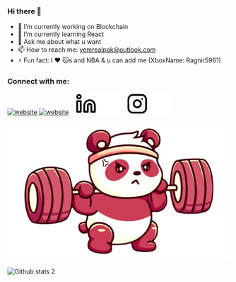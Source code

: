 ### Hi there 👋

- 🔭 I’m currently working on Blockchain
- 🌱 I’m currently learning React
- 💬 Ask me about what u want
- 📫 How to reach me: yemrealpak@outlook.com
- ⚡ Fun fact: I ❤️ 🐱s and NBA & u can add me (XboxName: Ragnir5961)


### Connect with me:



[![website](./img/medium-light.svg)](https://medium.com/@yemrealpak#gh-light-mode-only)
[![website](./img/medium-dark.svg)](https://medium.com/@yemrealpak#gh-dark-mode-only)
&nbsp;&nbsp;
[![website](./img/linkedin-light.svg)](https://linkedin.com/in/yealpak#gh-light-mode-only)
[![website](./img/linkedin-dark.svg)](https://linkedin.com/in/yealpak#gh-dark-mode-only)
&nbsp;&nbsp;
[![website](./img/instagram-light.svg)](https://instagram.com/yealpk#gh-light-mode-only)
[![website](./img/instagram-dark.svg)](https://instagram.com/yealpk#gh-dark-mode-only)

<img src="https://github.com/yemrealpak/yemrealpak/blob/main/me.png" width="auto">


![Github stats 2](https://github-readme-stats.vercel.app/api?username=yemrealpak&show_icons=true&theme=radical)
